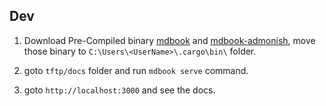 ## Dev

1. Download Pre-Compiled binary [mdbook](https://github.com/rust-lang/mdBook/releases) and [mdbook-admonish](https://github.com/tommilligan/mdbook-admonish/releases), move those binary to `C:\Users\<UserName>\.cargo\bin\` folder.

2. goto `tftp/docs` folder and run `mdbook serve` command.
3. goto `http://localhost:3000` and see the docs.